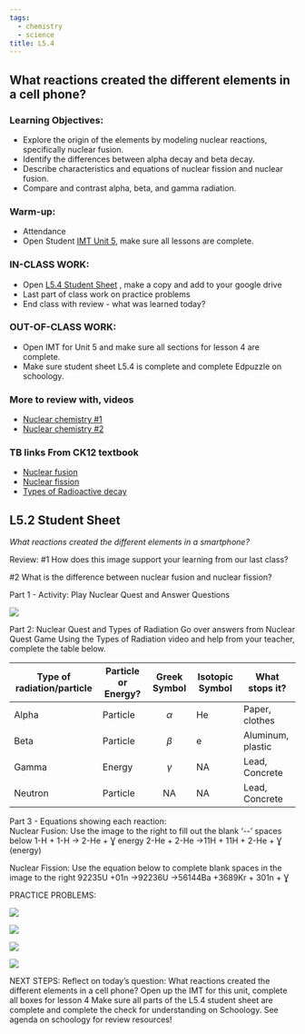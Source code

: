 ```yaml
---
tags: 
  - chemistry
  - science
title: L5.4
---
```


## What reactions created the different elements in a cell phone?

### Learning Objectives: 

-   Explore the origin of the elements by modeling nuclear reactions, specifically nuclear fusion. 
-   Identify the differences between alpha decay and beta decay.
-   Describe characteristics and equations of nuclear fission and nuclear fusion.
-   Compare and contrast alpha, beta, and gamma radiation.

### Warm-up: 

-   Attendance 
-   Open Student [IMT Unit 5](https://docs.google.com/document/d/127j--zXw26zFZ2Y4GYNWMNp93Gyq57Ew/edit?usp=sharing&ouid=101610972662753304413&rtpof=true&sd=true), make sure all lessons are complete.   

### IN-CLASS WORK:

-   Open [](https://docs.google.com/document/d/1BiI9AW6A9Iut7UqEUvftcLAar7xz2VbX8JL4QdRXePs/edit?usp=sharing)[L5.4 Student Sheet](https://docs.google.com/document/d/1TZFFKdMOXuyJvhaYvbEX6PL3y3c8HbyuxZs9IHejjt4/edit?usp=sharing) , make a copy and add to your google drive
-   Last part of class work on practice problems
-   End class with review - what was learned today?

### OUT-OF-CLASS WORK:

-   Open IMT for Unit 5 and make sure all sections for lesson 4 are complete. 
-   Make sure student sheet L5.4 is complete and complete Edpuzzle on schoology. 

### More to review with, videos 

-   [Nuclear chemistry #1](https://youtu.be/KWAsz59F8gA)
-   [Nuclear chemistry #2](https://youtu.be/FU6y1XIADdg)

### TB links From CK12 textbook

-   [Nuclear fusion](https://flexbooks.ck12.org/cbook/ck-12-chemistry-flexbook-2.0/section/24.5/primary/lesson/nuclear-fusion-chem/)
-   [Nuclear fission](https://flexbooks.ck12.org/cbook/ck-12-chemistry-flexbook-2.0/section/24.4/primary/lesson/nuclear-fission-processes-chem/)
-   [Types of Radioactive decay](https://flexbooks.ck12.org/cbook/ck-12-chemistry-flexbook-2.0/section/24.2/primary/lesson/nuclear-decay-processes-chem/)

## L5.2 Student Sheet
*What reactions created the different elements in a smartphone?*


Review: #1 How does this image support your learning from our last class?



#2 What is the difference between nuclear fusion and nuclear fission? 






Part 1 - Activity: Play Nuclear Quest and Answer Questions




**![](https://lh3.googleusercontent.com/2mNIp2HTyEozDLM-QSB5fvX5RrwLixNWbSPgvE0uFjifomDxbG08AdVWGbQKgV2fpsXyy1YSQrGkWpNAsVRprwA2mZhibTF4uqwelwgvOPdcXkgnYG-NZk1jQ_sCPSFaayejpUfHuTZ_ZvT8ORLqMq0x4LBsm9p_hPSWzZOUglvnoQ8HKZm5TZZHaSW9Fg)**



Part 2:  Nuclear Quest and Types of Radiation
Go over answers from Nuclear Quest Game
Using the Types of Radiation video and help from your teacher, complete the table below.


| Type of radiation/particle | Particle or Energy? | Greek Symbol | Isotopic Symbol | What stops it?    |
| -------------------------- | ------------------- |:------------:| --------------- | ----------------- |
| Alpha                      | Particle            |  $$\alpha$$  | He              | Paper, clothes    |
| Beta                       | Particle            |  $$\beta$$   | e               | Aluminum, plastic |
| Gamma                      | Energy              |  $$\gamma$$  | NA              | Lead, Concrete    |
| Neutron                    | Particle            |      NA      | NA              | Lead, Concrete    |


Part 3 - Equations showing each reaction:  
Nuclear Fusion: Use the image to the right to fill out the  blank ‘--’ spaces below
 1-H + 1-H → 2-He + Ɣ  energy
2-He + 2-He  →11H + 11H + 2-He  + Ɣ (energy)


Nuclear Fission: Use the equation below to complete blank spaces in the image to the right
92235U +01n →92236U →56144Ba +3689Kr + 301n + Ɣ












PRACTICE PROBLEMS:

![](https://lh6.googleusercontent.com/1WOKnU6TTZhvdUKKRZdJ4VsARDbQ-bt5jpKgUPNXNa9FopOTCarya6jmKZzVdkc7GWLqXnu_2gNTgSS4mc7sXozg03zaK4OJwvPDbS75WN2UFXbvZVG4K-GC6G1cIyiijAr3uxbaexgulLak_SgW4uc22U8OviAqTMyWt6olR7Vj2aiwaBgz9byMntujVw)

![](https://lh4.googleusercontent.com/qY2ZtdDU7MFsEN0szyj2090E9l8DTrPQrH6OGYpnHkKP9F-gQ7pb0wRjrqGgH9kN696yzA9w7DtBtFN_vUttdQmaK9kNjA0H-9tPcjXU5mLdS4ckQCJ1_vf5ho-Hv_aj8Gw6zLsXGjPrlzft9UXb6AP3pYdxZS-jQQsoq_qVplwaz-t9LYH2mCp6W6z7ig)

![](https://lh4.googleusercontent.com/H0PJKPfZ-kxA7SatRfmsrd5e-mHYcHiOoFzZxWcY2rYZZeJLLuK5EKn46yHa1NJkSPJzxJbFKKGvbhk4DxQnz3cgIQf4biVVftaRP59roRAy2xIhu8ABfXsXjOBPcb13nUjlkzMYR0LUAhBmbOJ6XM65CTmMPJuy3c_br5eVkOSv6wQXLVlN2O1Fjli5bA)

![](https://lh4.googleusercontent.com/IP1mBaGT36DFBVpiOKTQm9Zfzo9fyhA5h2PdxkhmHqRu1OCXzJMgMxHf99FijoLN8hFYnN4GQkanZA8Iq9GJJS44LbZD6AEdQAzRy9JS_iarRs4cjA4Exti8JA0Z-pRh530fvZhrAxORBRnZX9R9UizHkaZepukfyEx7ZB9ySv45Vlw-jLJTSygBsShrKQ)

NEXT STEPS:
Reflect on today’s question: What reactions created the different elements in a cell phone? 
Open up the IMT for this unit, complete all boxes for lesson 4
Make sure all parts of the L5.4 student sheet are complete and complete the check for understanding on Schoology. See agenda on schoology for review resources!

